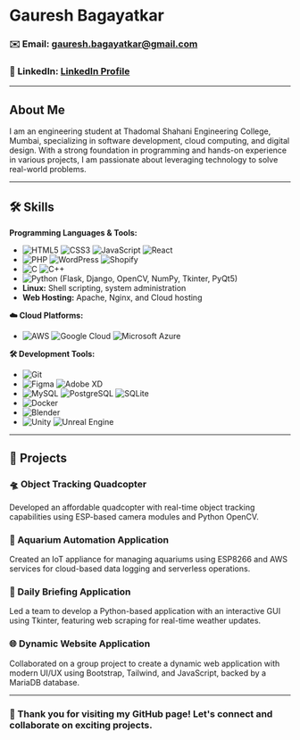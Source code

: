 # Gauresh Bagayatkar

### ✉️ Email: gauresh.bagayatkar@gmail.com
### 💼 LinkedIn: [LinkedIn Profile](https://www.linkedin.com/in/ggauresh-bagayatkar-7b7951253)

---

## About Me

I am an engineering student at Thadomal Shahani Engineering College, Mumbai, specializing in software development, cloud computing, and digital design. With a strong foundation in programming and hands-on experience in various projects, I am passionate about leveraging technology to solve real-world problems.

---

## 🛠️ Skills

**Programming Languages & Tools:**
- ![HTML5](https://img.shields.io/badge/HTML5-%23E34F26.svg?style=flat-square&logo=html5&logoColor=white) ![CSS3](https://img.shields.io/badge/CSS3-%231572B6.svg?style=flat-square&logo=css3&logoColor=white) ![JavaScript](https://img.shields.io/badge/JavaScript-%23F7DF1E.svg?style=flat-square&logo=javascript&logoColor=black) ![React](https://img.shields.io/badge/React-%2320232a.svg?style=flat-square&logo=react&logoColor=%2361DAFB)
- ![PHP](https://img.shields.io/badge/PHP-%23777BB4.svg?style=flat-square&logo=php&logoColor=white) ![WordPress](https://img.shields.io/badge/WordPress-%2321759B.svg?style=flat-square&logo=wordpress&logoColor=white) ![Shopify](https://img.shields.io/badge/Shopify-%232CBD6B.svg?style=flat-square&logo=shopify&logoColor=white)
- ![C](https://img.shields.io/badge/C-%2300599C.svg?style=flat-square&logo=c&logoColor=white) ![C++](https://img.shields.io/badge/C++-%2300599C.svg?style=flat-square&logo=c%2B%2B&logoColor=white)
- ![Python](https://img.shields.io/badge/Python-%233776AB.svg?style=flat-square&logo=python&logoColor=white) (Flask, Django, OpenCV, NumPy, Tkinter, PyQt5)
- **Linux:** Shell scripting, system administration
- **Web Hosting:**  Apache, Nginx, and Cloud hosting

**☁️ Cloud Platforms:**
- ![AWS](https://img.shields.io/badge/AWS-%23232F3E.svg?style=flat-square&logo=amazon-aws&logoColor=%23FF9900) ![Google Cloud](https://img.shields.io/badge/Google%20Cloud-%234285F4.svg?style=flat-square&logo=google-cloud&logoColor=white) ![Microsoft Azure](https://img.shields.io/badge/Microsoft%20Azure-%230078D4.svg?style=flat-square&logo=microsoft-azure&logoColor=white)

**🛠️ Development Tools:**
- ![Git](https://img.shields.io/badge/Git-%23F05032.svg?style=flat-square&logo=git&logoColor=white)
- ![Figma](https://img.shields.io/badge/Figma-%23F24E1E.svg?style=flat-square&logo=figma&logoColor=white) ![Adobe XD](https://img.shields.io/badge/Adobe%20XD-%23FF61F6.svg?style=flat-square&logo=adobe-xd&logoColor=white)
- ![MySQL](https://img.shields.io/badge/MySQL-%234479A1.svg?style=flat-square&logo=mysql&logoColor=white) ![PostgreSQL](https://img.shields.io/badge/PostgreSQL-%23336791.svg?style=flat-square&logo=postgresql&logoColor=white) ![SQLite](https://img.shields.io/badge/SQLite-%23003B57.svg?style=flat-square&logo=sqlite&logoColor=white)
- ![Docker](https://img.shields.io/badge/Docker-%232496ED.svg?style=flat-square&logo=docker&logoColor=white)
- ![Blender](https://img.shields.io/badge/Blender-%23F5792A.svg?style=flat-square&logo=blender&logoColor=white)
- ![Unity](https://img.shields.io/badge/Unity-%23000000.svg?style=flat-square&logo=unity&logoColor=white) ![Unreal Engine](https://img.shields.io/badge/Unreal%20Engine-%23313131.svg?style=flat-square&logo=unreal-engine&logoColor=white)

---

## 🚀 Projects

### 🛸 Object Tracking Quadcopter
Developed an affordable quadcopter with real-time object tracking capabilities using ESP-based camera modules and Python OpenCV.

### 🐠 Aquarium Automation Application
Created an IoT appliance for managing aquariums using ESP8266 and AWS services for cloud-based data logging and serverless operations.

### 📅 Daily Briefing Application
Led a team to develop a Python-based application with an interactive GUI using Tkinter, featuring web scraping for real-time weather updates.

### 🌐 Dynamic Website Application
Collaborated on a group project to create a dynamic web application with modern UI/UX using Bootstrap, Tailwind, and JavaScript, backed by a MariaDB database.

---

### 🌟 Thank you for visiting my GitHub page! Let's connect and collaborate on exciting projects.
